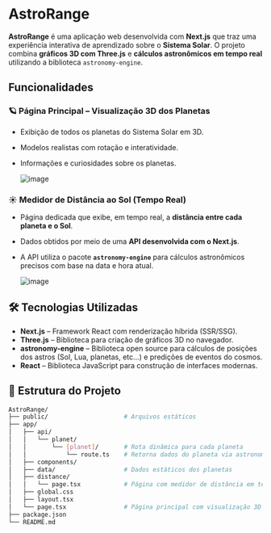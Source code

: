 # AstroRange

**AstroRange** é uma aplicação web desenvolvida com **Next.js** que traz uma experiência interativa de aprendizado sobre o **Sistema Solar**. O projeto combina **gráficos 3D com Three.js** e **cálculos astronômicos em tempo real** utilizando a biblioteca `astronomy-engine`.

## Funcionalidades

### 🪐 Página Principal – Visualização 3D dos Planetas
- Exibição de todos os planetas do Sistema Solar em 3D.
- Modelos realistas com rotação e interatividade.
- Informações e curiosidades sobre os planetas.

  ![image](https://github.com/user-attachments/assets/ec9598d2-07f1-4f39-8026-a7e7dd8ad46e)


### ☀️ Medidor de Distância ao Sol (Tempo Real)
- Página dedicada que exibe, em tempo real, a **distância entre cada planeta e o Sol**.
- Dados obtidos por meio de uma **API desenvolvida com o Next.js**.
- A API utiliza o pacote **`astronomy-engine`** para cálculos astronômicos precisos com base na data e hora atual.

  ![image](https://github.com/user-attachments/assets/ff3f7295-2d44-4e02-8668-950352b34dd5)


## 🛠️ Tecnologias Utilizadas

- **Next.js** – Framework React com renderização híbrida (SSR/SSG).
- **Three.js** – Biblioteca para criação de gráficos 3D no navegador.
- **astronomy-engine** – Biblioteca open source para cálculos de posições dos astros (Sol, Lua, planetas, etc...) e predições de eventos do cosmos.
- **React** – Biblioteca JavaScript para construção de interfaces modernas.

## 📁 Estrutura do Projeto

```bash
AstroRange/
├── public/                     # Arquivos estáticos
├── app/
│   ├── api/
│   │   └── planet/             
│   │       └── [planet]/       # Rota dinâmica para cada planeta
│   │           └── route.ts    # Retorna dados do planeta via astronomy-engine
│   ├── components/             
│   ├── data/                   # Dados estáticos dos planetas
│   ├── distance/
│   │   └── page.tsx            # Página com medidor de distância em tempo real
│   ├── global.css              
│   ├── layout.tsx              
│   └── page.tsx                # Página principal com visualização 3D
├── package.json
└── README.md
